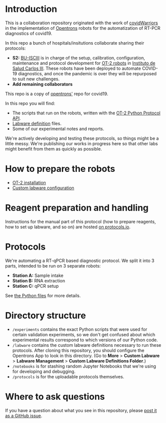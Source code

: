 # Introduction
This is a collaboration repository originated with the work of [covidWarriors](https://www.covidwarriors.org/) in the implementation of [Opentrons](https://opentrons.com/) robots for the automatization of RT-PCR diagnostics of covid19.

In this repo a bunch of hospitals/insitutions collaborate sharing their protocols:
- **S2:** [BU-ISCIII](https://github.com/BU-ISCIII) is in charge of the setup, calibration, configuration, maintenance and protocol development for [OT-2 robots](https://opentrons.com/ot-2) in [Instituto de Salud Carlos III](https://www.isciii.es/Paginas/Inicio.aspx). These robots have been deployed to automate COVID-19 diagnostics, and once the pandemic is over they will be repurposed to suit new challenges.
- **Add remaining collaborators**

This repo is a copy of [opentrons'](https://github.com/Opentrons/opentrons) repo for covid19. 

In this repo you will find:

* The scripts that run on the robots, written with the [OT-2 Python Protocol API](https://docs.opentrons.com/v2/).
* [Labware definition](https://support.opentrons.com/en/articles/3136501-what-is-a-labware-definition) files.
* Some of our experimental notes and reports.

We're actively developing and testing these protocols, so things might be a little messy.  We're publishing our works in progress here so that other labs might benefit from them as quickly as possible.

# How to prepare the robots
- [OT-2 installation](doc/S3/01_OT2_installation.md)
- [Custom labware configuration](doc/S3/02_custom_labware.md)

# Reagent preparation and handling

Instructions for the manual part of this protocol (how to prepare reagents, how to set up labware, and so on) are hosted [on protocols.io](https://www.protocols.io/groups/opentrons-covid19-testing/publications).

# Protocols

We're automating a RT-qPCR based diagnostic protocol.  We split it into 3 parts, intended to be run on 3 separate robots:

* **Station A:** Sample intake
* **Station B:** RNA extraction
* **Station C:** qPCR setup

See [the Python files](protocols) for more details.

# Directory structure

* `/experiments` contains the exact Python scripts that were used for certain validation experiments, so we don't get confused about which experimental results correspond to which versions of our Python code.
* `/labware` contains the custom labware definitions necessary to run these protocols.  After cloning this repository, you should configure the Opentrons App to look in this directory. (Go to **More** > **Custom Labware** > **Labware Management** > **Custom Labware Definitions Folder**.)
* `/notebooks` is for stashing random Jupyter Notebooks that we're using for developing and debugging.
* `/protocols` is for the uploadable protocols themselves.

# Where to ask questions

If you have a question about what you see in this repository, please [post it as a GitHub issue](https://github.com/BU-ISCIII/covid19/tree/isciii/issues/new).
